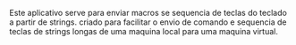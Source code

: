Este aplicativo serve para enviar macros se sequencia de teclas do teclado a partir de strings. criado para facilitar o envio de comando e sequencia de teclas de strings longas de uma maquina local para uma maquina virtual.
